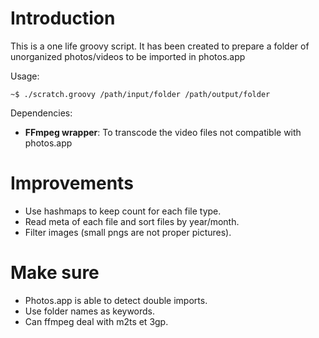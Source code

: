 # Introduction

This is a one life groovy script. It has been created to prepare a folder of unorganized photos/videos to be imported in photos.app

Usage:
```shell
~$ ./scratch.groovy /path/input/folder /path/output/folder
```

Dependencies:
- **FFmpeg wrapper**: To transcode the video files not compatible with photos.app 

# Improvements

- Use hashmaps to keep count for each file type. 
- Read meta of each file and sort files by year/month.
- Filter images (small pngs are not proper pictures). 

# Make sure

- Photos.app is able to detect double imports.
- Use folder names as keywords.
- Can ffmpeg deal with m2ts et 3gp.